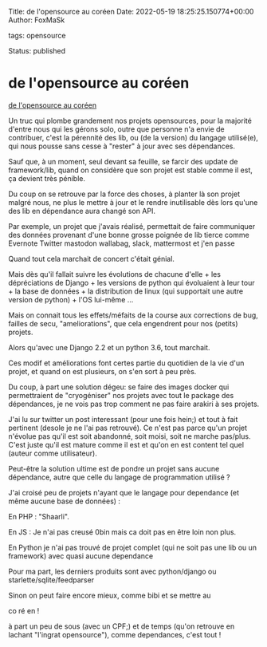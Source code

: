 Title: de l&#39;opensource au coréen
Date: 2022-05-19 18:25:25.150774+00:00
Author: FoxMaSk 

tags: opensource

Status: published





# de l&#39;opensource au coréen

[de l&#39;opensource au coréen](None)

Un truc qui plombe grandement nos projets opensources, pour la majorité d&#39;entre nous qui les gérons solo, outre que personne n&#39;a envie de contribuer, c&#39;est la pérennité des lib, ou (de la version) du langage utilisé(e), qui nous pousse sans cesse à &#34;rester&#34; à jour avec ses dépendances.



Sauf que, à un moment, seul devant sa feuille, se farcir des update de framework/lib, quand on considère que son projet est stable comme il est, ça devient très pénible.



Du coup on se retrouve par la force des choses, à planter là son projet malgré nous, ne plus le mettre à jour et le rendre inutilisable dès lors qu&#39;une des lib en dépendance aura changé son API.



Par exemple, un projet que j&#39;avais réalisé, permettait de faire communiquer des données provenant d&#39;une bonne grosse poignée de lib tierce comme Evernote Twitter mastodon wallabag, slack, mattermost et j&#39;en passe



Quand tout cela marchait de concert c&#39;était génial.

Mais dès qu&#39;il fallait suivre les évolutions de chacune d&#39;elle + les dépréciations de Django + les versions de python qui évoluaient à leur tour + la base de données + la distribution de linux (qui supportait une autre version de python) + l&#39;OS lui-même ...

Mais on connait tous les effets/méfaits de la course aux corrections de bug, failles de secu, &#34;ameliorations&#34;, que cela engendrent pour nos (petits) projets.



Alors qu&#39;avec une Django 2.2 et un python 3.6, tout marchait. 



Ces modif et améliorations font certes partie du quotidien de la vie d&#39;un projet, et quand on est plusieurs, on s&#39;en sort à peu près.



Du coup, à part une solution dégeu: se faire des images docker qui permettraient de &#34;cryogéniser&#34; nos projets avec tout le package des dépendances, je ne vois pas trop comment ne pas faire arakiri à ses projets.



J&#39;ai lu sur twitter un post interessant (pour une fois hein;) et tout à fait pertinent (desole je ne l&#39;ai pas retrouvé). Ce n&#39;est pas parce qu&#39;un projet n&#39;évolue pas qu&#39;il est soit abandonné, soit moisi, soit ne marche pas/plus. C&#39;est juste qu&#39;il est mature comme il est et qu&#39;on en est content tel quel (auteur comme utilisateur).



Peut-être la solution ultime est de pondre un projet sans aucune dépendance, autre que celle du langage de programmation utilisé ?

J&#39;ai croisé peu de projets n&#39;ayant que le langage pour dependance (et même aucune base de données) : 

En PHP : &#34;Shaarli&#34;. 

En JS : Je n&#39;ai pas creusé 0bin mais ca doit pas en être loin non plus.

En Python je n&#39;ai pas trouvé de projet complet (qui ne soit pas une lib ou un framework) avec quasi aucune dependance



Pour ma part, les derniers produits sont avec python/django ou starlette/sqlite/feedparser



Sinon on peut faire encore mieux, comme bibi et se mettre au 



co ré en ! 



à part un peu de sous (avec un CPF;) et de temps (qu&#39;on retrouve en lachant &#34;l&#39;ingrat opensource&#34;), comme dependances,  c&#39;est tout !
